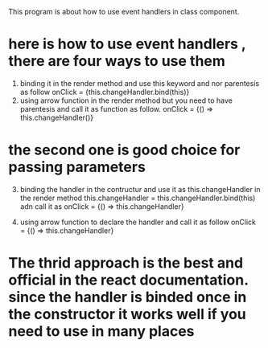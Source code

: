 This program is about how to use event handlers in class component.

# here is how to  use event handlers , there are four ways to use them
   1. binding it in the render method and use this keyword and nor parentesis as follow
             onClick = {this.changeHandler.bind(this)}
   2. using arrow function in the render method but you need to have parentesis and call it as 
        function as follow.
             onClick = {() => this.changeHandler()} 
# the second one is good choice for passing parameters

   3. binding the handler in the contructur and use it as this.changeHandler in the render method
         this.changeHandler = this.changeHandler.bind(this) adn call it as
             onClick = {() => this.changeHandler} 
               
   4. using arrow function to declare the handler  and call it as follow
             onClick = {() => this.changeHandler} 


# The thrid approach is the best and official in the react documentation. since the handler is binded once in the constructor it works well if you need to use in many places
